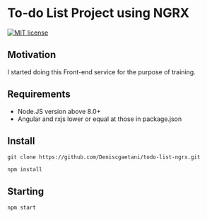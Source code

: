 # To-do List Project using NGRX
[![MIT license](http://img.shields.io/badge/license-MIT-brightgreen.svg)](http://opensource.org/licenses/MIT)

## Motivation

I started doing this Front-end service for the purpose of training.

## Requirements

* Node.JS version above 8.0+
* Angular and rxjs lower or equal at those in package.json

## Install

`git clone https://github.com/Deniscgaetani/todo-list-ngrx.git`

`npm install`

## Starting

`npm start`
